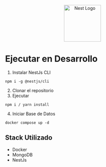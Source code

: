<p align="center">
  <a href="http://nestjs.com/" target="blank"><img src="https://nestjs.com/img/logo-small.svg" width="120" alt="Nest Logo" /></a>
</p>

# Ejecutar en Desarrollo

1. Instalar NestJs CLI
```
npm i -g @nestjs/cli
```
2. Clonar el repositorio
3. Ejecutar 
```
npm i / yarn install
```
4. Iniciar Base de Datos
```
docker compose up -d
```

## Stack Utilizado
* Docker
* MongoDB
* NestJs